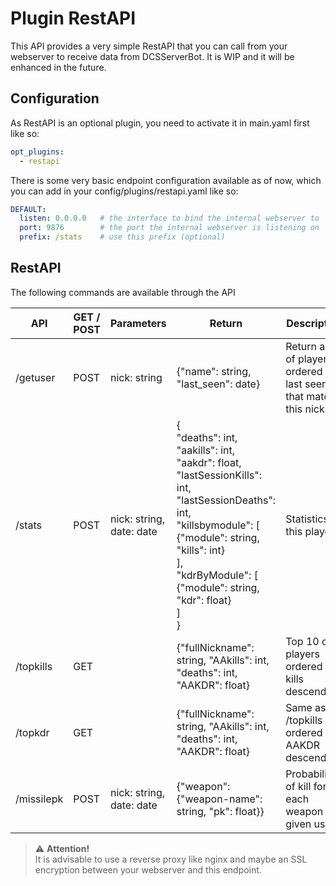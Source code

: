 # Plugin RestAPI
This API provides a very simple RestAPI that you can call from your webserver to receive data from DCSServerBot.
It is WIP and it will be enhanced in the future.

## Configuration
As RestAPI is an optional plugin, you need to activate it in main.yaml first like so:
```yaml
opt_plugins:
  - restapi
```

There is some very basic endpoint configuration available as of now, which you can add in your 
config/plugins/restapi.yaml like so:
```yaml
DEFAULT:
  listen: 0.0.0.0   # the interface to bind the internal webserver to
  port: 9876        # the port the internal webserver is listening on
  prefix: /stats    # use this prefix (optional)
```

## RestAPI
The following commands are available through the API

| API        | GET / POST | Parameters               | Return                                                                                                                                                                                                                                               | Description                                                         |
|------------|------------|--------------------------|------------------------------------------------------------------------------------------------------------------------------------------------------------------------------------------------------------------------------------------------------|---------------------------------------------------------------------|
| /getuser   | POST       | nick: string             | {"name": string, "last_seen": date}                                                                                                                                                                                                                  | Return a list of players ordered by last seen that match this nick. |
| /stats     | POST       | nick: string, date: date | {<br>"deaths": int,<br>"aakills": int,<br>"aakdr": float,<br>"lastSessionKills": int,<br>"lastSessionDeaths": int,<br>"killsbymodule": [<br>{"module": string, "kills": int}<br>],<br>"kdrByModule": [<br>{"module": string, "kdr": float}<br>]<br>} | Statistics of this player                                           |
| /topkills  | GET        |                          | {"fullNickname": string, "AAkills": int, "deaths": int, "AAKDR": float}                                                                                                                                                                              | Top 10 of players ordered by kills descending.                      |
| /topkdr    | GET        |                          | {"fullNickname": string, "AAkills": int, "deaths": int, "AAKDR": float}                                                                                                                                                                              | Same as /topkills but ordered by AAKDR descending.                  |
| /missilepk | POST       | nick: string, date: date | {"weapon": {"weapon-name": string, "pk": float}}                                                                                                                                                                                                     | Probability of kill for each weapon per given user.                 |

> ⚠️ **Attention!**<br>
> It is advisable to use a reverse proxy like nginx and maybe an SSL encryption between your webserver and this endpoint. 
